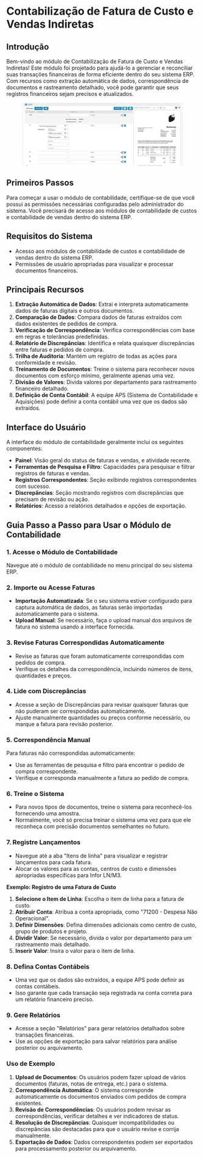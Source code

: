 # Contabilização de Fatura de Custo e Vendas Indiretas

## Introdução

Bem-vindo ao módulo de Contabilização de Fatura de Custo e Vendas Indiretas! Este módulo foi projetado para ajudá-lo a gerenciar e reconciliar suas transações financeiras de forma eficiente dentro do seu sistema ERP. Com recursos como extração automática de dados, correspondência de documentos e rastreamento detalhado, você pode garantir que seus registros financeiros sejam precisos e atualizados.

<figure><img src="../../.gitbook/assets/acounting-for-cost-invoice-and-indirect-sales1.png" alt=""><figcaption></figcaption></figure>

## Primeiros Passos

Para começar a usar o módulo de contabilidade, certifique-se de que você possui as permissões necessárias configuradas pelo administrador do sistema. Você precisará de acesso aos módulos de contabilidade de custos e contabilidade de vendas dentro do sistema ERP.

## Requisitos do Sistema

* Acesso aos módulos de contabilidade de custos e contabilidade de vendas dentro do sistema ERP.
* Permissões de usuário apropriadas para visualizar e processar documentos financeiros.

## Principais Recursos

1. **Extração Automática de Dados**: Extrai e interpreta automaticamente dados de faturas digitais e outros documentos.
2. **Comparação de Dados**: Compara dados de faturas extraídos com dados existentes de pedidos de compra.
3. **Verificação de Correspondência**: Verifica correspondências com base em regras e tolerâncias predefinidas.
4. **Relatório de Discrepâncias**: Identifica e relata quaisquer discrepâncias entre faturas e pedidos de compra.
5. **Trilha de Auditoria**: Mantém um registro de todas as ações para conformidade e revisão.
6. **Treinamento de Documentos**: Treine o sistema para reconhecer novos documentos com esforço mínimo, geralmente apenas uma vez.
7. **Divisão de Valores**: Divida valores por departamento para rastreamento financeiro detalhado.
8. **Definição de Conta Contábil**: A equipe APS (Sistema de Contabilidade e Aquisições) pode definir a conta contábil uma vez que os dados são extraídos.

## Interface do Usuário

A interface do módulo de contabilidade geralmente inclui os seguintes componentes:

* **Painel**: Visão geral do status de faturas e vendas, e atividade recente.
* **Ferramentas de Pesquisa e Filtro**: Capacidades para pesquisar e filtrar registros de faturas e vendas.
* **Registros Correspondentes**: Seção exibindo registros correspondentes com sucesso.
* **Discrepâncias**: Seção mostrando registros com discrepâncias que precisam de revisão ou ação.
* **Relatórios**: Acesso a relatórios detalhados e opções de exportação.

## Guia Passo a Passo para Usar o Módulo de Contabilidade

### 1. Acesse o Módulo de Contabilidade

Navegue até o módulo de contabilidade no menu principal do seu sistema ERP.

### 2. Importe ou Acesse Faturas

* **Importação Automatizada**: Se o seu sistema estiver configurado para captura automática de dados, as faturas serão importadas automaticamente para o sistema.
* **Upload Manual**: Se necessário, faça o upload manual dos arquivos de fatura no sistema usando a interface fornecida.

### 3. Revise Faturas Correspondidas Automaticamente

* Revise as faturas que foram automaticamente correspondidas com pedidos de compra.
* Verifique os detalhes da correspondência, incluindo números de itens, quantidades e preços.

### 4. Lide com Discrepâncias

* Acesse a seção de Discrepâncias para revisar quaisquer faturas que não puderam ser correspondidas automaticamente.
* Ajuste manualmente quantidades ou preços conforme necessário, ou marque a fatura para revisão posterior.

### 5. Correspondência Manual

Para faturas não correspondidas automaticamente:

* Use as ferramentas de pesquisa e filtro para encontrar o pedido de compra correspondente.
* Verifique e corresponda manualmente a fatura ao pedido de compra.

### 6. Treine o Sistema

* Para novos tipos de documentos, treine o sistema para reconhecê-los fornecendo uma amostra.
* Normalmente, você só precisa treinar o sistema uma vez para que ele reconheça com precisão documentos semelhantes no futuro.

### 7. Registre Lançamentos

* Navegue até a aba "Itens de linha" para visualizar e registrar lançamentos para cada fatura.
* Alocar os valores para as contas, centros de custo e dimensões apropriadas específicas para Infor LN/M3.

**Exemplo: Registro de uma Fatura de Custo**

1. **Selecione o Item de Linha**: Escolha o item de linha para a fatura de custo.
2. **Atribuir Conta**: Atribua a conta apropriada, como "71200 - Despesa Não Operacional".
3. **Definir Dimensões**: Defina dimensões adicionais como centro de custo, grupo de produtos e projeto.
4. **Dividir Valor**: Se necessário, divida o valor por departamento para um rastreamento mais detalhado.
5. **Inserir Valor**: Insira o valor para o item de linha.

### 8. Defina Contas Contábeis

* Uma vez que os dados são extraídos, a equipe APS pode definir as contas contábeis.
* Isso garante que cada transação seja registrada na conta correta para um relatório financeiro preciso.

### 9. Gere Relatórios

* Acesse a seção "Relatórios" para gerar relatórios detalhados sobre transações financeiras.
* Use as opções de exportação para salvar relatórios para análise posterior ou arquivamento.

### Uso de Exemplo

1. **Upload de Documentos**: Os usuários podem fazer upload de vários documentos (faturas, notas de entrega, etc.) para o sistema.
2. **Correspondência Automática**: O sistema corresponde automaticamente os documentos enviados com pedidos de compra existentes.
3. **Revisão de Correspondências**: Os usuários podem revisar as correspondências, verificar detalhes e ver indicadores de status.
4. **Resolução de Discrepâncias**: Quaisquer incompatibilidades ou discrepâncias são destacadas para que o usuário revise e corrija manualmente.
5. **Exportação de Dados**: Dados correspondentes podem ser exportados para processamento posterior ou arquivamento.
